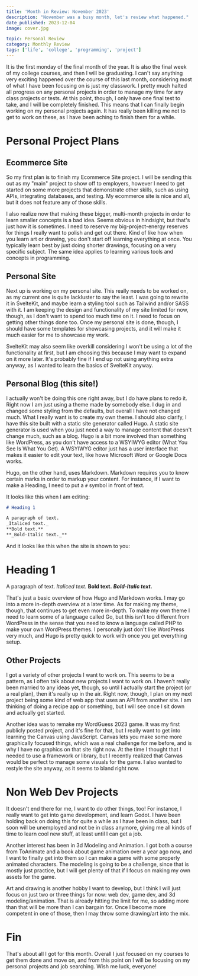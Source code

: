 ```yaml
---
title: 'Month in Review: November 2023'
description: "November was a busy month, let's review what happened."
date_published: 2023-12-04
image: cover.jpg

topic: Personal Review
category: Monthly Review
tags: ['life', 'college', 'programming', 'project']
---
```


It is the first monday of the final month of the year. It is also the final week of my college courses, and then I will be graduating. I can't say anything very exciting happened over the course of this last month, considering most of what I have been focusing on is just my classwork. I pretty much halted all progress on any personal projects in order to manage my time for any class projects or tests. At this point, though, I only have one final test to take, and I will be completely finished. This means that I can finally begin working on my personal projects again. It has really been killing me not to get to work on these, as I have been aching to finish them for a while.

# Personal Project Plans

## Ecommerce Site

So my first plan is to finish my Ecommerce Site project. I will be sending this out as my "main" project to show off to employers, however I need to get started on some more projects that demonstrate other skills, such as using APIs, integrating databases, and testing. My ecommerce site is nice and all, but it does not feature any of those skills.

I also realize now that making these bigger, multi-month projects in order to learn smaller concepts is a bad idea. Seems obvious in hindsight, but that's just how it is sometimes. I need to reserve my big-project-energy reserves for things I really want to polish and get out there. Kind of like how when you learn art or drawing, you don't start off learning everything at once. You typically learn best by just doing shorter drawings, focusing on a very specific subject. The same idea applies to learning various tools and concepts in programming.

## Personal Site

Next up is working on my personal site. This really needs to be worked on, as my current one is quite lackluster to say the least. I was going to rewrite it in SvelteKit, and maybe learn a styling tool such as Tailwind and/or SASS with it. I am keeping the design and functionality of my site limited for now, though, as I don't want to spend too much time on it. I need to focus on getting other things done too. Once my personal site is done, though, I should have some templates for showcasing projects, and it will make it much easier for me to showcase my work.

SvelteKit may also seem like overkill considering I won't be using a lot of the functionality at first, but I am choosing this because I may want to expand on it more later. It's probably fine if I end up not using anything extra anyway, as I wanted to learn the basics of SvelteKit anyway.

## Personal Blog (this site!)

I actually won't be doing this one right away, but I do have plans to redo it. Right now I am just using a theme made by somebody else. I dug in and changed some styling from the defaults, but overall I have not changed much. What I really want is to create my own theme. I should also clarify, I have this site built with a static site generator called Hugo. A static site generator is used when you just need a way to manage content that doesn't change much, such as a blog. Hugo is a bit more involved than something like WordPress, as you don't have access to a WSYIWYG editor (What You See Is What You Get). A WSYIWYG editor just has a user interface that makes it easier to edit your text, like howe Microsoft Word or Google Docs works.

Hugo, on the other hand, uses Markdown. Markdown requires you to know certain marks in order to markup your content. For instance, if I want to make a Heading, I need to put a `#` symbol in front of text.

It looks like this when I am editing:

```markdown
# Heading 1

A paragraph of text.
_Italiced text._
**Bold text.**
**_Bold-Italic text._**
```

And it looks like this when the site is shown to you:

# Heading 1

A paragraph of text.
_Italiced text._
**Bold text.**
**_Bold-Italic text._**

That's just a basic overview of how Hugo and Markdown works. I may go into a more in-depth overview at a later time. As for making my theme, though, that continues to get even more in-depth. To make my own theme I need to learn some of a language called Go, but this isn't too different from WordPress in the sense that you need to know a language called PHP to make your own WordPress themes. I personally just don't like WordPress very much, and Hugo is pretty quick to work with once you get everything setup.

## Other Projects

I got a variety of other projects I want to work on. This seems to be a pattern, as I often talk about new projects I want to work on. I haven't really been married to any ideas yet, though, so until I actually start the project (or a real plan), then it's really up in the air. Right now, though, I plan on my next project being some kind of web app that uses an API from another site. I am thinking of doing a recipe app or something, but I will see once I sit down and actually get started.

Another idea was to remake my WordGuess 2023 game. It was my first publicly posted project, and it's fine for that, but I really want to get into learning the Canvas using JavaScript. Canvas lets you make some more graphically focused things, which was a real challenge for me before, and is why I have no graphics on that site right now. At the time I thought that I needed to use a framework or library, but I recently realized that Canvas would be perfect to manage some visuals for the game. I also wanted to restyle the site anyway, as it seems to bland right now.

# Non Web Dev Projects

It doesn't end there for me, I want to do other things, too! For instance, I really want to get into game development, and learn Godot. I have been holding back on doing this for quite a while as I have been in class, but I soon will be unemployed and not be in class anymore, giving me all kinds of time to learn cool new stuff, at least until I can get a job.

Another interest has been in 3d Modeling and Animation. I got both a course from ToAnimate and a book about game animation over a year ago now, and I want to finally get into them so I can make a game with some properly animated characters. The modeling is going to be a challenge, since that is mostly just practice, but I will get plenty of that if I focus on making my own assets for the game.

Art and drawing is another hobby I want to develop, but I think I will just focus on just two or three things for now: web dev, game dev, and 3d modeling/animation. That is already hitting the limit for me, so adding more than that will be more than I can bargain for. Once I become more competent in one of those, then I may throw some drawing/art into the mix.

# Fin

That's about all I got for this month. Overall I just focused on my courses to get them done and move on, and from this point on I will be focusing on my personal projects and job searching. Wish me luck, everyone!
